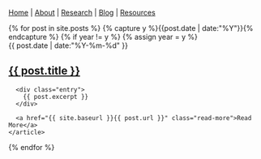 [Home](index.md) | [About](about.md) | [Research](research.md) | [Blog](blog.md) | [Resources](resources.md)

<div class="posts">
  {% for post in site.posts %}
  {% capture y %}{{post.date | date:"%Y"}}{% endcapture %}
  {% if year != y %}
  {% assign year = y %}
    <article class="post">
      <time datetime="{{ post.date | date:"%Y-%m-%d" }}">{{ post.date | date:"%Y-%m-%d" }}</time>
      <h1><a href="{{ site.baseurl }}{{ post.url }}">{{ post.title }}</a></h1>

      <div class="entry">
        {{ post.excerpt }}
      </div>

      <a href="{{ site.baseurl }}{{ post.url }}" class="read-more">Read More</a>
    </article>
  {% endfor %}
</div>
